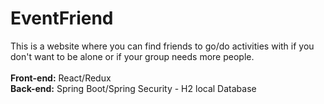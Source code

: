 # EventFriend

This is a website where you can find friends to go/do activities with if you don't want to be alone or if your group needs more people.<br/><br/>
<b>Front-end:</b> React/Redux <br/>
<b>Back-end:</b> Spring Boot/Spring Security - H2 local Database
